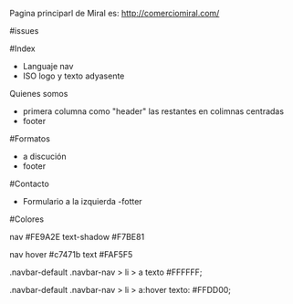 Pagina principarl de Miral es: http://comerciomiral.com/

#issues

#Index
- Languaje nav
- ISO logo y texto adyasente

Quienes somos
- primera columna como "header" las restantes en colimnas centradas
- footer

#Formatos

- a discución 
- footer

#Contacto

- Formulario a la izquierda
-fotter

#Colores

nav 
  #FE9A2E
  text-shadow #F7BE81

nav hover
  #c7471b
  text #FAF5F5

  .navbar-default .navbar-nav > li > a 
    texto  #FFFFFF;

.navbar-default .navbar-nav > li > a:hover
	texto: #FFDD00;

